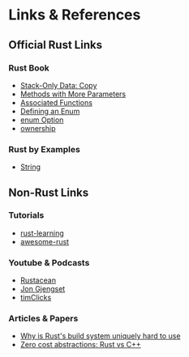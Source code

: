 # Links & References

## Official Rust Links

### Rust Book

- [Stack-Only Data: Copy][stack-only-copy]
- [Methods with More Parameters][mwmp]
- [Associated Functions][af]
- [Defining an Enum][dae]
- [enum Option][eo]
- [ownership]

### Rust by Examples

- [String][rbye-str]

## Non-Rust Links

### Tutorials

- [rust-learning]
- [awesome-rust]

### Youtube & Podcasts

- [Rustacean]
- [Jon Gjengset][JonGjengset]
- [timClicks]

### Articles & Papers

- [Why is Rust's build system uniquely hard to use][wrbsuhu]
- [Zero cost abstractions: Rust vs C++][zcbrcpp]

<!-- links -->
[JonGjengset]: https://www.youtube.com/@jonhoo
[Rustacean]: https://rustacean-station.org
[wrbsuhu]:https://jyn.dev/bootstrapping-rust-in-2023
[rbye-str]: https://doc.rust-lang.org/rust-by-example/std/str.html
[stack-only-copy]: https://doc.rust-lang.org/book/ch04-01-what-is-ownership.html#stack-only-data-copy
[mwmp]: https://doc.rust-lang.org/book/ch05-03-method-syntax.html#methods-with-more-parameters
[af]: https://doc.rust-lang.org/book/ch05-03-method-syntax.html#associated-functions
[dae]: https://doc.rust-lang.org/book/ch06-01-defining-an-enum.html#defining-an-enum
[eo]: https://doc.rust-lang.org/book/ch06-01-defining-an-enum.html#the-option-enum-and-its-advantages-over-null-values
[ownership]: https://doc.rust-lang.org/book/ch04-01-what-is-ownership.html
[rust-learning]: https://github.com/ctjhoa/rust-learning
[awesome-rust]: https://github.com/rust-unofficial/awesome-rust/
[zcbrcpp]: https://www.rottedfrog.co.uk/?p=24
[timClicks]: https://www.youtube.com/@timClicks
